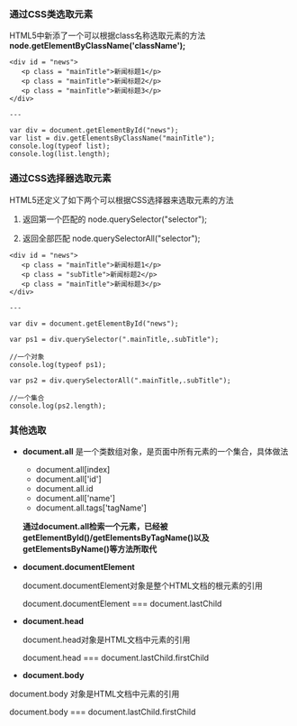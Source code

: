 ### 通过CSS类选取元素

HTML5中新添了一个可以根据class名称选取元素的方法**node.getElementByClassName\('className'\);**

```
<div id = "news">
   <p class = "mainTitle">新闻标题1</p>
   <p class = "mainTitle">新闻标题2</p>
   <p class = "mainTitle">新闻标题3</p>
</div>

---

var div = document.getElementById("news");
var list = div.getElementsByClassName("mainTitle");
console.log(typeof list);
console.log(list.length);
```

### 通过CSS选择器选取元素

HTML5还定义了如下两个可以根据CSS选择器来选取元素的方法

1. 返回第一个匹配的       node.querySelector\("selector"\);

2. 返回全部匹配
  node.querySelectorAll\("selector"\);


```
<div id = "news">
   <p class = "mainTitle">新闻标题1</p>
   <p class = "subTitle">新闻标题2</p>
   <p class = "mainTitle">新闻标题3</p>
</div>

---

var div = document.getElementById("news");

var ps1 = div.querySelector(".mainTitle,.subTitle");

//一个对象
console.log(typeof ps1); 

var ps2 = div.querySelectorAll(".mainTitle,.subTitle");

//一个集合
console.log(ps2.length);
```

### 其他选取

* **document.all** 是一个类数组对象，是页面中所有元素的一个集合，具体做法

  * document.all\[index\]
  * document.all\['id'\]
  * document.all.id
  * document.all\['name'\]
  * document.all.tags\['tagName'\]

   **通过document.all检索一个元素，已经被getElementById\(\)\/getElementsByTagName\(\)以及getElementsByName\(\)等方法所取代**


- **document.documentElement**

  document.documentElement对象是整个HTML文档的根元素的引用
  
  document.documentElement === document.lastChild

- **document.head**

  document.head对象是HTML文档中<head>元素的引用

  document.head === document.lastChild.firstChild

- **document.body**

 document.body 对象是HTML文档中<body>元素的引用

 document.body === document.lastChild.firstChild

    